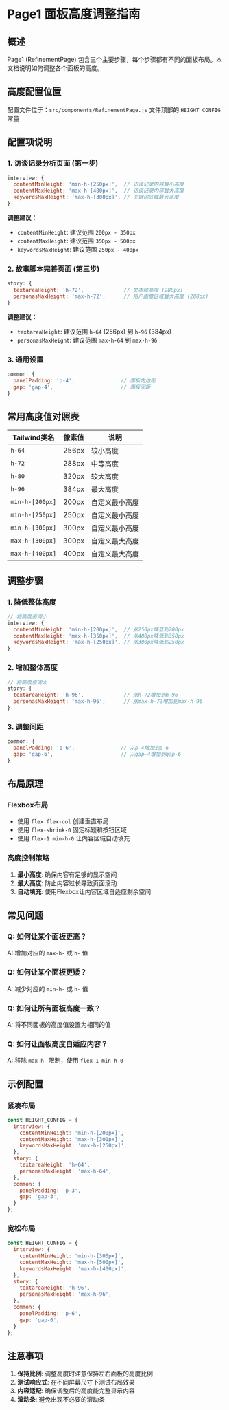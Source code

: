 # Page1 面板高度调整指南

## 概述
Page1 (RefinementPage) 包含三个主要步骤，每个步骤都有不同的面板布局。本文档说明如何调整各个面板的高度。

## 高度配置位置
配置文件位于：`src/components/RefinementPage.js` 文件顶部的 `HEIGHT_CONFIG` 常量

## 配置项说明

### 1. 访谈记录分析页面 (第一步)

```javascript
interview: {
  contentMinHeight: 'min-h-[250px]',  // 访谈记录内容最小高度
  contentMaxHeight: 'max-h-[400px]',  // 访谈记录内容最大高度
  keywordsMaxHeight: 'max-h-[300px]', // 关键词区域最大高度
}
```

**调整建议：**
- `contentMinHeight`: 建议范围 `200px - 350px`
- `contentMaxHeight`: 建议范围 `350px - 500px`
- `keywordsMaxHeight`: 建议范围 `250px - 400px`

### 2. 故事脚本完善页面 (第三步)

```javascript
story: {
  textareaHeight: 'h-72',             // 文本域高度 (288px)
  personasMaxHeight: 'max-h-72',      // 用户画像区域最大高度 (288px)
}
```

**调整建议：**
- `textareaHeight`: 建议范围 `h-64` (256px) 到 `h-96` (384px)
- `personasMaxHeight`: 建议范围 `max-h-64` 到 `max-h-96`

### 3. 通用设置

```javascript
common: {
  panelPadding: 'p-4',               // 面板内边距
  gap: 'gap-4',                      // 面板间距
}
```

## 常用高度值对照表

| Tailwind类名 | 像素值 | 说明 |
|-------------|--------|------|
| `h-64` | 256px | 较小高度 |
| `h-72` | 288px | 中等高度 |
| `h-80` | 320px | 较大高度 |
| `h-96` | 384px | 最大高度 |
| `min-h-[200px]` | 200px | 自定义最小高度 |
| `min-h-[250px]` | 250px | 自定义最小高度 |
| `min-h-[300px]` | 300px | 自定义最小高度 |
| `max-h-[300px]` | 300px | 自定义最大高度 |
| `max-h-[400px]` | 400px | 自定义最大高度 |

## 调整步骤

### 1. 降低整体高度
```javascript
// 将高度值调小
interview: {
  contentMinHeight: 'min-h-[200px]',  // 从250px降低到200px
  contentMaxHeight: 'max-h-[350px]',  // 从400px降低到350px
  keywordsMaxHeight: 'max-h-[250px]', // 从300px降低到250px
}
```

### 2. 增加整体高度
```javascript
// 将高度值调大
story: {
  textareaHeight: 'h-96',             // 从h-72增加到h-96
  personasMaxHeight: 'max-h-96',      // 从max-h-72增加到max-h-96
}
```

### 3. 调整间距
```javascript
common: {
  panelPadding: 'p-6',               // 从p-4增加到p-6
  gap: 'gap-6',                      // 从gap-4增加到gap-6
}
```

## 布局原理

### Flexbox布局
- 使用 `flex flex-col` 创建垂直布局
- 使用 `flex-shrink-0` 固定标题和按钮区域
- 使用 `flex-1 min-h-0` 让内容区域自动填充

### 高度控制策略
1. **最小高度**: 确保内容有足够的显示空间
2. **最大高度**: 防止内容过长导致页面滚动
3. **自动填充**: 使用Flexbox让内容区域自适应剩余空间

## 常见问题

### Q: 如何让某个面板更高？
A: 增加对应的 `max-h-` 或 `h-` 值

### Q: 如何让某个面板更矮？
A: 减少对应的 `min-h-` 或 `h-` 值

### Q: 如何让所有面板高度一致？
A: 将不同面板的高度值设置为相同的值

### Q: 如何让面板高度自适应内容？
A: 移除 `max-h-` 限制，使用 `flex-1 min-h-0`

## 示例配置

### 紧凑布局
```javascript
const HEIGHT_CONFIG = {
  interview: {
    contentMinHeight: 'min-h-[200px]',
    contentMaxHeight: 'max-h-[300px]',
    keywordsMaxHeight: 'max-h-[250px]',
  },
  story: {
    textareaHeight: 'h-64',
    personasMaxHeight: 'max-h-64',
  },
  common: {
    panelPadding: 'p-3',
    gap: 'gap-3',
  }
};
```

### 宽松布局
```javascript
const HEIGHT_CONFIG = {
  interview: {
    contentMinHeight: 'min-h-[300px]',
    contentMaxHeight: 'max-h-[500px]',
    keywordsMaxHeight: 'max-h-[400px]',
  },
  story: {
    textareaHeight: 'h-96',
    personasMaxHeight: 'max-h-96',
  },
  common: {
    panelPadding: 'p-6',
    gap: 'gap-6',
  }
};
```

## 注意事项

1. **保持比例**: 调整高度时注意保持左右面板的高度比例
2. **测试响应式**: 在不同屏幕尺寸下测试布局效果
3. **内容适配**: 确保调整后的高度能完整显示内容
4. **滚动条**: 避免出现不必要的滚动条 